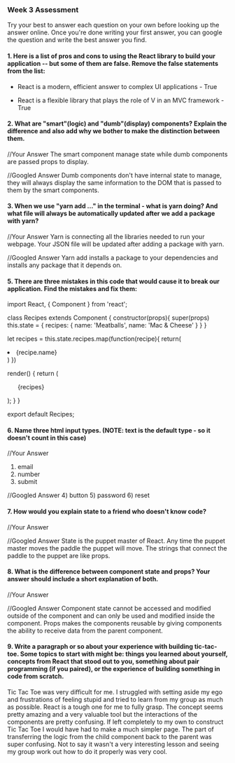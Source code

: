 ### Week 3 Assessment

Try your best to answer each question on your own before looking up the answer online. Once you're done writing your first answer, you can google the question and write the best answer you find.

#### 1. Here is a list of pros and cons to using the React library to build your application -- but some of them are false. Remove the false statements from the list: #

<!-- - React was created to be simple, so that even people with minimal code experience could use it and create Single Page Applications (SPAs) - False -->
- React is a modern, efficient answer to complex UI applications - True
<!-- - React is a full stack framework for modern web applications  - False -->
- React is a flexible library that plays the role of V in an MVC framework - True


 #### 2. What are "smart"(logic) and "dumb"(display) components? Explain the difference and also add why we bother to make the distinction between them. #

 //Your Answer
The smart component manage state while dumb components are passed props to display.

 //Googled Answer
Dumb components don't have internal state to manage, they will always display the same information to the DOM that is passed to them by the smart components.

#### 3. When we use "yarn add ..." in the terminal - what is yarn doing? And what file will always be automatically updated after we add a package with yarn? #

 //Your Answer
Yarn is connecting all the libraries needed to run your webpage. Your JSON file will be updated after adding a package with yarn.

 //Googled Answer
Yarn add installs a package to your dependencies and installs any package that it depends on.

#### 5. There are three mistakes in this code that would cause it to break our application. Find the mistakes and fix them:

import React, { Component } from 'react';

class Recipes extends Component {
  constructor(props){
    super(props)
    this.state = {
        recipes: {
          name: 'Meatballs',
          name: 'Mac & Cheese'
        }
    }
  }

  let recipes = this.state.recipes.map(function(recipe){
      return(
          <li key={recipe.name}>{recipe.name}</li>
      )
  })

  render() {
    return (
        <div>
            <ul> {recipes} </ul>
        </div>
    );
  }
}

export default Recipes;

#### 6. Name three html input types. (NOTE: text is the default type - so it doesn't count in this case) #

 //Your Answer
1) email
2) number
3) submit

 //Googled Answer
4) button
5) password
6) reset

 #### 7. How would you explain state to a friend who doesn't know code? #

 //Your Answer

 //Googled Answer
State is the puppet master of React. Any time the puppet master moves the paddle the puppet will move. The strings that connect the paddle to the puppet are like props.

 #### 8. What is the difference between component state and props? Your answer should include a short explanation of both. #

 //Your Answer


 //Googled Answer
Component state cannot be accessed and modified outside of the component and can only be used and modified inside the component. Props makes the components reusable by giving components the ability to receive data from the parent component.

#### 9. Write a paragraph or so about your experience with building tic-tac-toe. Some topics to start with might be: things you learned about yourself, concepts from React that stood out to you, something about pair programming (if you paired), or the experience of building something in code from scratch. #

Tic Tac Toe was very difficult for me. I struggled with setting aside my ego and frustrations of feeling stupid and tried to learn from my group as much as possible. React is a tough one for me to fully grasp. The concept seems pretty amazing and a very valuable tool but the interactions of the components are pretty confusing. If left completely to my own to construct Tic Tac Toe I would have had to make a much simpler page. The part of transferring the logic from the child component back to the parent was super confusing. Not to say it wasn't a very interesting lesson and seeing my group work out how to do it properly was very cool.

<!-- // git add
// git commit -m (message as to updates)
// git push (pushing to a new branch)
//
// on github
// two branches -->
